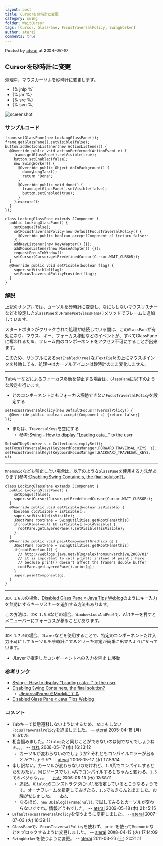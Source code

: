 ```yaml
---
layout: post
title: Cursorを砂時計に変更
category: swing
folder: WaitCursor
tags: [Cursor, GlassPane, FocusTraversalPolicy, SwingWorker]
author: aterai
comments: true
---
```


Posted by [aterai](http://terai.xrea.jp/aterai.html) at 2004-06-07

## Cursorを砂時計に変更
処理中、マウスカーソルを砂時計に変更します。

- {% jnlp %}
- {% jar %}
- {% src %}
- {% svn %}

<!-- dummy comment line for breaking list -->

![screenshot](https://lh5.googleusercontent.com/_9Z4BYR88imo/TQTWfYWDbsI/AAAAAAAAApU/rldJwQuVm-8/s800/WaitCursor.png)

### サンプルコード
<pre class="prettyprint"><code>frame.setGlassPane(new LockingGlassPane());
frame.getGlassPane().setVisible(false);
button.addActionListener(new ActionListener() {
  @Override public void actionPerformed(ActionEvent e) {
    frame.getGlassPane().setVisible(true);
    button.setEnabled(false);
    new SwingWorker() {
      @Override public Object doInBackground() {
        dummyLongTask();
        return "Done";
      }
      @Override public void done() {
        frame.getGlassPane().setVisible(false);
        button.setEnabled(true);
      }
    }.execute();
  }
});
</code></pre>

<pre class="prettyprint"><code>class LockingGlassPane extends JComponent {
  public LockingGlassPane() {
    setOpaque(false);
    setFocusTraversalPolicy(new DefaultFocusTraversalPolicy() {
      @Override public boolean accept(Component c) {return false;}
    });
    addKeyListener(new KeyAdapter() {});
    addMouseListener(new MouseAdapter() {});
    requestFocusInWindow();
    setCursor(Cursor.getPredefinedCursor(Cursor.WAIT_CURSOR));
  }
  @Override public void setVisible(boolean flag) {
    super.setVisible(flag);
    setFocusTraversalPolicyProvider(flag);
  }
}
</code></pre>

### 解説
上記のサンプルでは、カーソルを砂時計に変更し、なにもしないマウスリスナーなどを設定した`GlassPane`を`JFrame#setGlassPane()`メソッドでフレームに追加しています。

スタートボタンがクリックされて処理が継続している間は、この`GlassPane`が有効になり、マウス、キー、フォーカス移動などのイベントが、すべてGlassPaneに奪われるため、フレーム内のコンポーネントをアクセス不可にすることが出来ます。

このため、サンプルにある`setEnabled(true)`な`JTextField`の上にマウスポインタを移動しても、処理中はカーソルアイコンは砂時計のまま変化しません。

- - - -
<kbd>Tab</kbd>キーなどによるフォーカス移動を禁止する場合は、`GlassPane`に以下のような設定を行います。

- どのコンポーネントにもフォーカス移動できない`FocusTraversalPolicy`を設定する

<!-- dummy comment line for breaking list -->

<pre class="prettyprint"><code>setFocusTraversalPolicy(new DefaultFocusTraversalPolicy() {
  @Override public boolean accept(Component c) {return false;}
});
</code></pre>

- または、`TraversalKeys`を空にする
    - 参考:[Swing - How to display "Loading data..." to the user](https://forums.oracle.com/thread/1375257)

<!-- dummy comment line for breaking list -->

<pre class="prettyprint"><code>Set&lt;AWTKeyStroke&gt; s = Collections.emptySet();
setFocusTraversalKeys(KeyboardFocusManager.FORWARD_TRAVERSAL_KEYS, s);
setFocusTraversalKeys(KeyboardFocusManager.BACKWARD_TRAVERSAL_KEYS, s);
</code></pre>

- - - -
`Mnemonic`なども禁止したい場合は、以下のような`GlassPane`を使用する方法があります(参考:[Disabling Swing Containers, the final solution?](http://weblogs.java.net/blog/alexfromsun/archive/2008/01/))。

<pre class="prettyprint"><code>class LockingGlassPane extends JComponent {
  public LockingGlassPane() {
    setOpaque(false);
    super.setCursor(Cursor.getPredefinedCursor(Cursor.WAIT_CURSOR));
  }
  @Override public void setVisible(boolean isVisible) {
    boolean oldVisible = isVisible();
    super.setVisible(isVisible);
    JRootPane rootPane = SwingUtilities.getRootPane(this);
    if(rootPane!=null &amp;&amp; isVisible()!=oldVisible) {
      rootPane.getLayeredPane().setVisible(!isVisible);
    }
  }
  @Override public void paintComponent(Graphics g) {
    JRootPane rootPane = SwingUtilities.getRootPane(this);
    if(rootPane!=null) {
      // http://weblogs.java.net/blog/alexfromsun/archive/2008/01/
      // it is important to call print() instead of paint() here
      // because print() doesn't affect the frame's double buffer
      rootPane.getLayeredPane().print(g);
    }
    super.paintComponent(g);
  }
}
</code></pre>

- - - -
`JDK 1.6.0`の場合、[Disabled Glass Pane « Java Tips Weblog](http://tips4java.wordpress.com/2008/11/07/disabled-glass-pane/)のようにキー入力を無効にするキーリスナーを追加する方法もあります。

この方法は、`JDK 1.5.0`などの場合、`WindowsLookAndFeel`で、<kbd>Alt</kbd>キーを押すとメニューバーにフォーカスが移ることがあります。

- - - -
`JDK 1.7.0`の場合、`JLayer`などを使用することで、特定のコンポーネントだけ入力不可にしてカーソルを砂時計にするといった設定が簡単に出来るようになっています。

- [JLayerで指定したコンポーネントへの入力を禁止](http://terai.xrea.jp/Swing/DisableInputLayer.html) に移動

<!-- dummy comment line for breaking list -->

### 参考リンク
- [Swing - How to display "Loading data..." to the user](https://forums.oracle.com/thread/1375257)
- [Disabling Swing Containers, the final solution?](http://weblogs.java.net/blog/alexfromsun/archive/2008/01/)
    - [JInternalFrameをModalにする](http://terai.xrea.jp/Swing/ModalInternalFrame.html)
- [Disabled Glass Pane « Java Tips Weblog](http://tips4java.wordpress.com/2008/11/07/disabled-glass-pane/)

<!-- dummy comment line for breaking list -->

### コメント
- <kbd>Tab</kbd>キーで状態遷移しないようにするため、なにもしない`FocusTraversalPolicy`を追加しました。 -- [aterai](http://terai.xrea.jp/aterai.html) 2005-04-18 (月) 10:51:25
- 相当悩みました。`JDialog`だと同じことができないのは何でなんでしょうねぇ。。。 -- [おれ](http://terai.xrea.jp/おれ.html) 2006-05-17 (水) 16:33:12
    - カーソルが変わらないのでしょうか? それともコンパイルエラーが出るとかでしょうか? -- [aterai](http://terai.xrea.jp/aterai.html) 2006-05-17 (水) 17:59:14
- 申し訳ない。カーソルが変わらないのだけれど、`1.5`系でコンパイルするとだめみたい。同じソースでも`1.4`系でコンパイルするとちゃんと変わる。`1.5`でのバグかな。。。 -- [おれ](http://terai.xrea.jp/おれ.html) 2006-05-18 (木) 12:58:11
    - 追記。`JDialog`のコンストラクタに`null`を指定しているとこうなるようです。オーナフレームを指定してあげたら、`1.5`でもきちんと出ました。お騒がせしました。 -- [おれ](http://terai.xrea.jp/おれ.html)
    - なるほど、`new JDialog((Frame)null);`で試してみるとカーソルが変わらないですね。情報どうもでした。 -- [aterai](http://terai.xrea.jp/aterai.html) 2006-05-18 (木) 21:45:15
- `DefaultFocusTraversalPolicy`を使うように変更しました。 -- [aterai](http://terai.xrea.jp/aterai.html) 2007-07-03 (火) 16:39:12
- `GlassPane`で、`FocusTraversalPolicy`を使わず、`print`を使って`Mnemonic`などをブロックするように変更しました。 -- [aterai](http://terai.xrea.jp/aterai.html) 2008-04-15 (火) 17:14:09
- `SwingWorker`を使うように変更。 -- [aterai](http://terai.xrea.jp/aterai.html) 2011-03-26 (土) 23:21:11

<!-- dummy comment line for breaking list -->

